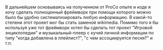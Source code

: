 В дальнейшем основываясь на полученном от ProCo опыте и коде я хочу сделать полноценный фреймворк при помощи которого можно было бы удобно систематизировать любую информацию. В какой-то степени этот проект мог бы стать заменой wikimedia. Помимо того я бы используя уже тот фреймворк хотел бы сделать тот проект "Игровой энциклопедии" и музыкальный-плеер с кучей личной информации по типу "когда добавлена в плейлист?", "с чем ассоциируется песня?" и т.п. 